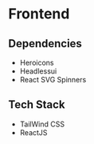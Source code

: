 # Frontend

## Dependencies

- Heroicons
- Headlessui
- React SVG Spinners

## Tech Stack

- TailWind CSS
- ReactJS
